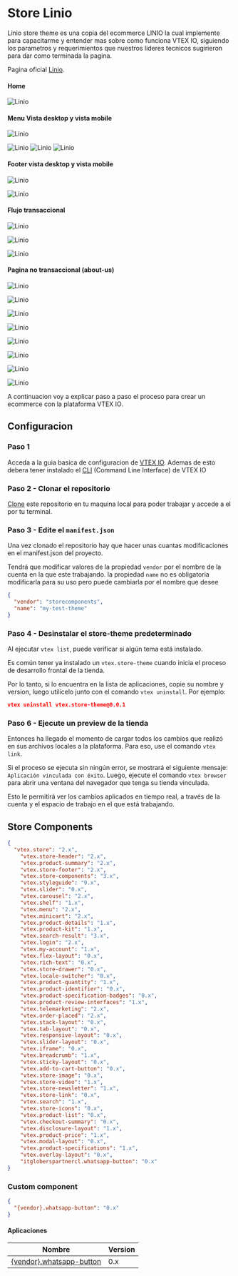 # Store Linio

Linio store theme es una copia del ecommerce LINIO la cual implemente para capacitarme y entender mas sobre como funciona VTEX IO, siguiendo los parametros y requerimientos que nuestros lideres tecnicos sugirieron para dar como terminada la pagina.

Pagina oficial [Linio](https://www.linio.com.co/?gclsrc=aw.ds&&adjust_t=1zira0_f1h7ws&adjust_google_network=g&adjust_google_placement=&adjust_campaign=LICO-LAB-AO-INSTI-LOC-00007-Brand_linio_absoluto-Ago21-GG-Search-Conversion-Brand&adjust_adgroup=51198174648&utm_term=&gclid=CjwKCAiAheacBhB8EiwAItVO2ystcnbn1Ml4d1-thpg7HyhW73g2ccdSbCknAyj64RiL-hXtns_W_RoCtpAQAvD_BwE#).

#### Home

![Linio](assets/img/readme__buttom-whatsApp.png)

#### Menu Vista desktop y vista mobile

![Linio](assets/img/mega-menu.png)


![Linio](assets/img/drawer_vista-mobile.png)   ![Linio](assets/img/drawer_vista-mobile-2.png)   ![Linio](assets/img/drawer_vista-mobile-4.png) 

#### Footer vista desktop y vista mobile

![Linio](assets/img/footer_vista-desktop.png) 

![Linio](assets/img/footer_vista-mobile.png)

#### Flujo transaccional

![Linio](assets/img/vitrina-de-productos.png)

![Linio](assets/img/plp.png)

![Linio](assets/img/pdp.png)

#### Pagina no transaccional (about-us)

![Linio](assets/img/quienes-somos-1.png)

![Linio](assets/img/quienes-somos-2.png)

![Linio](assets/img/quienes-somos-3.png)

![Linio](assets/img/quienes-somos-4.png)

![Linio](assets/img/quienes-somos-5.png)

![Linio](assets/img/quienes-somos-6.png)

![Linio](assets/img/quienes-somos-7.png)

![Linio](assets/img/quienes-somos-8.png)


A continuacion voy a explicar paso a paso el proceso para crear un ecommerce con  la plataforma VTEX IO.

## Configuracion

### Paso 1

Acceda a la guia basica de configuracion de [VTEX IO](https://vtex.io/docs/getting-started/build-stores-with-store-framework/1). Ademas de esto debera tener instalado el [CLI](https://developers.vtex.com/vtex-developer-docs/docs/vtex-io-documentation-vtex-io-cli-installation-and-command-reference) (Command Line Interface) de VTEX IO

### Paso 2 - Clonar el repositorio

[Clone](https://github.com/alejandra1012/liniovtex-store-theme/tree/master) este repositorio en tu maquina local para poder trabajar y accede a el por tu terminal.

### Paso 3 - Edite el `manifest.json`

Una vez clonado el repositorio hay que hacer unas cuantas modificaciones en el manifest.json del proyecto.

Tendrá que modificar valores de la propiedad `vendor` por el nombre de la cuenta en la que este trabajando. la propiedad `name` no es obligatoria modificarla para su uso pero puede cambiarla por el nombre que desee

```json
{
  "vendor": "storecomponents",
  "name": "my-test-theme"
}
```

### Paso 4 - Desinstalar el store-theme predeterminado

Al ejecutar `vtex list`, puede verificar si algún tema está instalado.

Es común tener ya instalado un `vtex.store-theme` cuando inicia el proceso de desarrollo frontal de la tienda.

Por lo tanto, si lo encuentra en la lista de aplicaciones, copie su nombre y version, luego utilícelo junto con el comando `vtex uninstall`. Por ejemplo:

```json
vtex uninstall vtex.store-theme@0.0.1
```

### Paso 6 - Ejecute un preview de la tienda

Entonces ha llegado el momento de cargar todos los cambios que realizó en sus archivos locales a la plataforma. Para eso, use el comando `vtex link`.

Si el proceso se ejecuta sin ningún error, se mostrará el siguiente mensaje: `Aplicación vinculada con éxito`. Luego, ejecute el comando `vtex browser` para abrir una ventana del navegador que tenga su tienda vinculada.

Esto le permitirá ver los cambios aplicados en tiempo real, a través de la cuenta y el espacio de trabajo en el que está trabajando.

## Store Components

```json
{
  "vtex.store": "2.x",
    "vtex.store-header": "2.x",
    "vtex.product-summary": "2.x",
    "vtex.store-footer": "2.x",
    "vtex.store-components": "3.x",
    "vtex.styleguide": "9.x",
    "vtex.slider": "0.x",
    "vtex.carousel": "2.x",
    "vtex.shelf": "1.x",
    "vtex.menu": "2.x",
    "vtex.minicart": "2.x",
    "vtex.product-details": "1.x",
    "vtex.product-kit": "1.x",
    "vtex.search-result": "3.x",
    "vtex.login": "2.x",
    "vtex.my-account": "1.x",
    "vtex.flex-layout": "0.x",
    "vtex.rich-text": "0.x",
    "vtex.store-drawer": "0.x",
    "vtex.locale-switcher": "0.x",
    "vtex.product-quantity": "1.x",
    "vtex.product-identifier": "0.x",
    "vtex.product-specification-badges": "0.x",
    "vtex.product-review-interfaces": "1.x",
    "vtex.telemarketing": "2.x",
    "vtex.order-placed": "2.x",
    "vtex.stack-layout": "0.x",
    "vtex.tab-layout": "0.x",
    "vtex.responsive-layout": "0.x",
    "vtex.slider-layout": "0.x",
    "vtex.iframe": "0.x",
    "vtex.breadcrumb": "1.x",
    "vtex.sticky-layout": "0.x",
    "vtex.add-to-cart-button": "0.x",
    "vtex.store-image": "0.x",
    "vtex.store-video": "1.x",
    "vtex.store-newsletter": "1.x",
    "vtex.store-link": "0.x",
    "vtex.search": "1.x",
    "vtex.store-icons": "0.x",
    "vtex.product-list": "0.x",
    "vtex.checkout-summary": "0.x",
    "vtex.disclosure-layout": "1.x",
    "vtex.product-price": "1.x",
    "vtex.modal-layout": "0.x",
    "vtex.product-specifications": "1.x",
    "vtex.overlay-layout": "0.x",
    "itgloberspartnercl.whatsapp-button": "0.x"
}
```
### Custom component

```json
{
  "{vendor}.whatsapp-button": "0.x"
}
```

#### Aplicaciones

| Nombre                                                                                                | Version |
| ----------------------------------------------------------------------------------------------------- | ------- |
| [{vendor}.whatsapp-button](https://github.com/alejandra1012/itgloberspartnercl-whatsapp-button)       | 0.x     |
